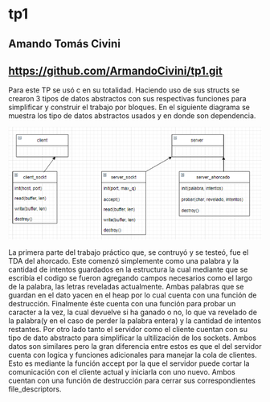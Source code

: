# tp1
## Amando Tomás Civini
## https://github.com/ArmandoCivini/tp1.git
Para este TP se usó c en su totalidad. Haciendo uso de sus structs se crearon 3 tipos de datos abstractos con sus respectivas funciones para simplificar y construir el trabajo por bloques. En el siguiente diagrama se muestra los tipo de datos abstractos usados y en donde son dependencia.

![diagrama estructural](diagrama_dep.png)

La primera parte del trabajo práctico que, se contruyó y se testeó, fue el TDA del ahorcado. Este comenzó simplemente como una palabra y la cantidad de intentos guardados en la estructura la cual mediante que se escribía el codigo se fueron agregando campos necesarios como el largo de la palabra, las letras reveladas actualmente.  Ambas palabras que se guardan en el dato yacen en el heap por lo cual cuenta con una función de destrucción. Finalmente éste cuenta con una función para probar un caracter a la vez, la cual devuelve si ha ganado o no, lo que va revelado de la palabra(y en el caso de perder la palabra entera) y la cantidad de intentos restantes. Por otro lado tanto el servidor como el cliente cuentan con su tipo de dato abstracto para simplificar la ultilización de los sockets. Ambos datos son similares pero la gran diferencia entre estos es que el del servidor cuenta con logica y funciones adicionales para manejar la cola de clientes. Esto es mediante la función accept por la que el servidor puede cortar la comunicación con el cliente actual y iniciarla con uno nuevo. Ambos cuentan con una función de destrucción para cerrar sus correspondientes file_descriptors.
